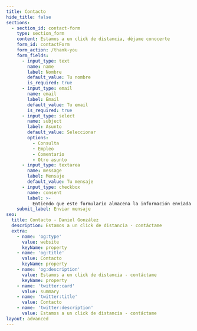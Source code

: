 ```yaml
---
title: Contacto
hide_title: false
sections:
  - section_id: contact-form
    type: section_form
    content: Estamos a un click de distancia, déjame conocerte
    form_id: contactForm
    form_action: /thank-you
    form_fields:
      - input_type: text
        name: name
        label: Nombre
        default_value: Tu nombre
        is_required: true
      - input_type: email
        name: email
        label: Email
        default_value: Tu email
        is_required: true
      - input_type: select
        name: subject
        label: Asunto
        default_value: Seleccionar
        options:
          - Consulta
          - Empleo
          - Comentario
          - Otro asunto
      - input_type: textarea
        name: message
        label: Mensaje
        default_value: Tu mensaje
      - input_type: checkbox
        name: consent
        label: >-
          Entiendo que este formulario almacena la información enviada y que puedo ser contactado.
    submit_label: Enviar mensaje
seo:
  title: Contacto - Daniel González
  description: Estamos a un click de distancia - contáctame
  extra:
    - name: 'og:type'
      value: website
      keyName: property
    - name: 'og:title'
      value: Contacto
      keyName: property
    - name: 'og:description'
      value: Estamos a un click de distancia - contáctame
      keyName: property
    - name: 'twitter:card'
      value: summary
    - name: 'twitter:title'
      value: Contacto
    - name: 'twitter:description'
      value: Estamos a un click de distancia - contáctame
layout: advanced
---
```

